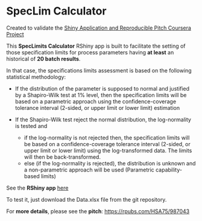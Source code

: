 # SpecLim Calculator 
Created to validate the [Shiny Application and Reproducible Pitch Coursera Project](https://www.coursera.org/learn/data-products?specialization=data-science-statistics-machine-learning) 

This **SpecLimits Calculator** RShiny app is built to facilitate the setting of those specification limits for process parameters having **at least** an historical of **20 batch results**.

In that case, the specifications limits assessment is based on the following statistical methodology:

- If the distribution of the parameter is supposed to normal and justified by a Shapiro-Wilk test at 1% level, then the specification limits will be based on a parametric approach using the confidence-coverage tolerance interval (2-sided, or upper limit or lower limit) estimation

- If the Shapiro-Wilk test reject the normal distribution, the log-normality is tested and

    - if the log-normality is not rejected then, the specification limits will be based on a confidence-coverage tolerance interval (2-sided, or upper limit or lower limit) using the log-transformed data. The limits will then be back-transformed.
    - else (if the log-normality is rejected), the distribution is unknown and a non-parametric approach will be used (Parametric capability-based limits) 
  

See the **RShiny app** [here](https://hajeramara.shinyapps.io/SpecLim/)

To test it, just download the Data.xlsx file from the git repository.

For **more details**, please see the **pitch**: https://rpubs.com/HSA75/987043




